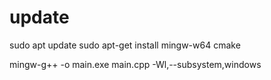 # update
sudo apt update
sudo apt-get install mingw-w64 cmake

mingw-g++ -o main.exe main.cpp -Wl,--subsystem,windows